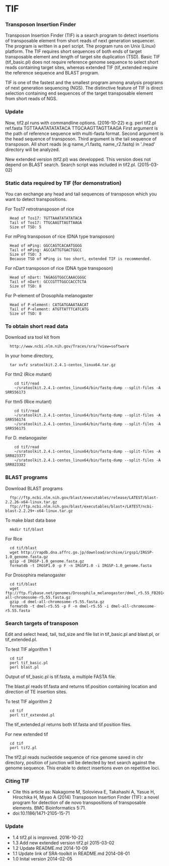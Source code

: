 # TIF

### Transposon Insertion Finder

Transposon Insertion Finder (TIF) is a search program to detect insertions of transposable element from short reads of next generation sequencer. The program is written in a perl script. The program runs on Unix (Linux) platform. The TIF requires short sequences of both ends of target transposable element and length of target site duplication (TSD). Basic TIF (tif_basic.pl) does not require reference genome sequence to select short reads containing target sites, whereas extended TIF (tif_extended require the reference sequence and BLAST program.

TIF is one of the fastest and the smallest program among analysis programs of next generation sequencing (NGS). The distinctive feature of TIF is direct selection containing end sequences of the target transposable element from short reads of NGS.

### Update
Now, tif2.pl runs with commandline options. (2016-10-22)
e.g. perl tif2.pl ref.fasta TGTTAAATATATATACA TTGCAAGTTAGTTAAGA
First argument is the path of reference sequence with multi-fasta format.
Second argument is the head sequence of transposon.
Third argument is the tail sequence of transposon.
All short reads (e.g name_r1.fastq, name_r2.fastq) in './read' directory will be analyzed.

New extended version (tif2.pl) was developped. This version does not depend on BLAST search. Search script was included in tif2.pl. (2015-03-02)

### Static data required by TIF (for demonstration)

You can exchange any head and tail sequences of transposon which you want to detect transpositions.

For Tos17 retrotransposon of rice

      Head of Tos17: TGTTAAATATATATACA
      Tail of Tos17: TTGCAAGTTAGTTAAGA
      Size of TSD: 5

For mPing transposon of rice (DNA type transposon)

      Head of mPing: GGCCAGTCACAATGGGG
      Tail of mPing: AGCCATTGTGACTGGCC
      Size of TSD: 3
      Because TSD of mPing is too short, extended TIF is recommended. 

For nDart transposon of rice (DNA type transposon)

      Head of nDart: TAGAGGTGGCCAAACGGGC
      Tail of nDart: GCCCGTTTGGCCACCTCTA
      Size of TSD: 8


For P-element of Drosophila melanogaster

      Head of P-element: CATGATGAAATAACAT
      Tail of P-element: ATGTTATTTCATCATG
      Size of TSD: 8


### To obtain short read data

Download sra tool kit from

      http://www.ncbi.nlm.nih.gov/Traces/sra/?view=software

In your home directory,

      tar xvfz sratoolkit.2.4.1-centos_linux64.tar.gz

For ttm2 (Rice mutant)

        cd tif/read
        ~/sratoolkit.2.4.1-centos_linux64/bin/fastq-dump --split-files -A SRR556173
    
For ttm5 (Rice mutant)

        cd tif/read
        ~/sratoolkit.2.4.1-centos_linux64/bin/fastq-dump --split-files -A SRR556174
        ~/sratoolkit.2.4.1-centos_linux64/bin/fastq-dump --split-files -A SRR556175
    
For D. melanogaster

        cd tif/read
        ~/sratoolkit.2.4.1-centos_linux64/bin/fastq-dump --split-files -A SRR823377
        ~/sratoolkit.2.4.1-centos_linux64/bin/fastq-dump --split-files -A SRR823382



### BLAST programs

Download BLAST programs 

      ftp://ftp.ncbi.nlm.nih.gov/blast/executables/release/LATEST/blast-2.2.26-x64-linux.tar.gz
      ftp://ftp.ncbi.nlm.nih.gov/blast/executables/blast+/LATEST/ncbi-blast-2.2.29+-x64-linux.tar.gz

To make blast data base

      mkdir tif/blast

For Rice

      cd tif/blast
      wget http://rapdb.dna.affrc.go.jp/download/archive/irgsp1/IRGSP-1.0_genome.fasta.gz
      gzip -d IRGSP-1.0_genome.fasta.gz
      formatdb -t IRGSP1.0 -p F -n IRGSP1.0 -i IRGSP-1.0_genome.fasta

For Drosophira melanogaster

      cd tif/blast
      wget ftp://ftp.flybase.net/genomes/Drosophila_melanogaster/dmel_r5.55_FB2014_01/fasta/dmel-all-chromosome-r5.55.fasta.gz
      gzip -d dmel-all-chromosome-r5.55.fasta.gz
      formatdb -t dmel-r5.55 -p F -n dmel-r5.55 -i dmel-all-chromosome-r5.55.fasta


### Search targets of transposon

Edit and select head, tail, tsd_size and file list in tif_basic.pl and blast.pl, or tif_extended.pl.

To test TIF algorithm 1

      cd tif
      perl tif_basic.pl
      perl blast.pl
      
Output of tif_basic.pl is tif.fasta, a multiple FASTA file.
  
The blast.pl reads tif.fasta and returns tif.position containing location and direction of TE insertion sites.

To test TIF algorithm 2

      cd tif
      perl tif_extended.pl
      
The tif_extended.pl returns both tif.fasta and tif.position files.

For new extended tif

      cd tif
      perl tif2.pl

The tif2.pl reads nucleotide sequence of rice genome saved in chr directory, position of junction will be detected by text search against the genome sequence. This enable to detect insertions even on repetitive loci.

### Citing TIF

- Cite this article as: Nakagome M, Solovieva E, Takahashi A, Yasue H, Hirochika H, Miyao A (2014) Transposon Insertion Finder (TIF): a novel program for detection of de novo transpositions of transposable elements. BMC Bioinformatics 5:71.
- doi:10.1186/1471-2105-15-71

### Update

- 1.4 tif2.pl is improved. 2016-10-22
- 1.3 Add new extended version tif2.pl 2015-03-02
- 1.2 Update README.md 2014-10-09
- 1.1 Update link of SRA-toolkit in README.md 2014-08-01
- 1.0 Inital version 2014-02-05
